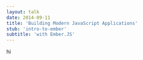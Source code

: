 ```yaml
---
layout: talk
date: 2014-09-11
title: 'Building Modern JavaScript Applications'
stub: 'intro-to-ember'
subtitle: 'with Ember.JS'
---
```


hi